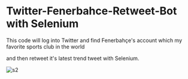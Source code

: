 # Twitter-Fenerbahce-Retweet-Bot with Selenium

This code will log into Twitter and find Fenerbahçe's account which my favorite sports club in the world 

and then retweet it's latest trend tweet with Selenium.

![s2 ](https://user-images.githubusercontent.com/97381506/206831763-ff608553-d24e-482c-a945-5504ed8994ea.png)
